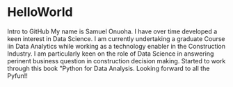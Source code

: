 # HelloWorld
Intro to GitHub
My name is Samuel Onuoha. I have over time developed a keen interest in Data Science.
I am currently undertaking a graduate Course iin Data Analytics while working  as a technology enabler in the Construction Industry.
I am particularly keen on the role of Data Science in answering perinent business question in construction decision making.
Started to work through this book "Python for Data Analysis. Looking forward to all the Pyfun!!
